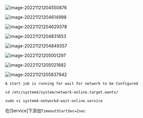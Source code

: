 ![image-20221121204550876](https://cruder-figure-bed.oss-cn-beijing.aliyuncs.com/markdown/2022/11/21/08-45-51-185.png)





![image-20221121204614998](https://cruder-figure-bed.oss-cn-beijing.aliyuncs.com/markdown/2022/11/21/08-46-15-264.png)



![image-20221121204629378](https://cruder-figure-bed.oss-cn-beijing.aliyuncs.com/markdown/2022/11/21/08-46-29-652.png)





![image-20221121204831653](https://cruder-figure-bed.oss-cn-beijing.aliyuncs.com/markdown/2022/11/21/08-48-31-915.png)





![image-20221121204849357](https://cruder-figure-bed.oss-cn-beijing.aliyuncs.com/markdown/2022/11/21/08-48-49-638.png)





![image-20221121205001297](https://cruder-figure-bed.oss-cn-beijing.aliyuncs.com/markdown/2022/11/21/08-50-01-569.png)





![image-20221121205021882](https://cruder-figure-bed.oss-cn-beijing.aliyuncs.com/markdown/2022/11/21/08-50-22-168.png)





![image-20221121205837942](https://cruder-figure-bed.oss-cn-beijing.aliyuncs.com/markdown/2022/11/21/08-58-38-140.png)



`A start job is running for wait for network to be Configured`

`cd /etc/systemd/system/network-online.target.wants/`

`sudo vi systemd-networkd-wait-online.service`

在[Service]下添加`TimeoutStartSec=2sec`

